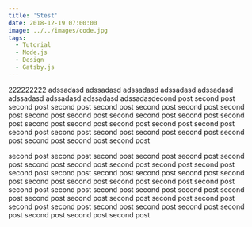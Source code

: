 ```yaml
---
title: 'Stest'
date: 2018-12-19 07:00:00
image: ../../images/code.jpg
tags:
  - Tutorial
  - Node.js
  - Design
  - Gatsby.js
---
```


222222222 adssadasd adssadasd adssadasd adssadasd adssadasd adssadasd adssadasd adssadasd adssadasdecond post second post second post second post second post second post second post second post second post second post second second post second post second post second post second post second post second post second post second post second post second post second post second post second post second post second post second post

second post second post second post second post second post second post second post second post second post second post second post second post second post second post second post second post second post second post second post second post second post second post second post second post second post second post second post second post second post second post second post second post second post second post second post second post second post second post second post second post second post second post
